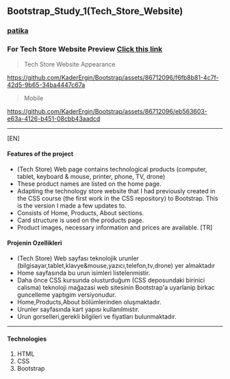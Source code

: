 ## Bootstrap_Study_1(Tech_Store_Website)
### [patika](https://academy.patika.dev/tr/profile)
### For Tech Store Website Preview [Click this link](https://kaderergin.github.io/Bootstrap/Bootstrap_Study_1/) 

> Tech Store Website Appearance

https://github.com/KaderErgin/Bootstrap/assets/86712096/f6fb8b81-4c7f-42d5-9b65-34ba4447c67a

>Mobile

https://github.com/KaderErgin/Bootstrap/assets/86712096/eb563603-e63a-4126-b451-08cbb43aadcd

<hr>
[EN] <br>

#### Features of the project
* (Tech Store) Web page contains technological products (computer, tablet, keyboard & mouse, printer, phone, TV, drone)
* These product names are listed on the home page.
* Adapting the technology store website that I had previously created in the CSS course (the first work in the CSS repository) to Bootstrap.
This is the version I made a few updates to.
* Consists of Home, Products, About sections.
* Card structure is used on the products page.
* Product images, necessary information and prices are available.
[TR] <br>
#### Projenin Ozellikleri

* (Tech Store) Web sayfası teknolojik urunler (bilgisayar,tablet,klavye&mouse,yazıcı,telefon,tv,drone) yer almaktadır
* Home sayfasında bu urun isimleri listelenmistir.
* Daha önce CSS kursunda olusturduğum (CSS deposundaki birinici calisma)  teknoloji mağazasi web sitesinin Bootstrap'a uyarlanip
birkac guncelleme yaptıgim versiyonudur.
* Home,Products,About bölümlerinden oluşmaktadır.
* Urunler sayfasında kart yapısı kullanılmıstır.
* Urun gorselleri,gerekli bilgileri ve fiyatları bulunmaktadır. 
<hr>

#### Technologies
1. HTML
1. CSS
1. Bootstrap
